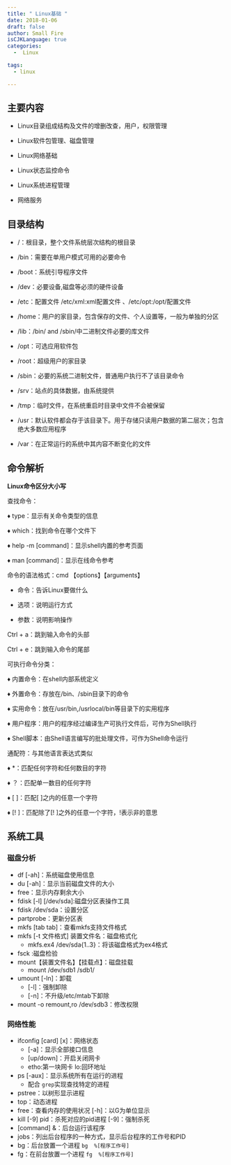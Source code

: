 ```yaml
---
title: " Linux基础 "
date: 2018-01-06
draft: false
author: Small Fire
isCJKLanguage: true
categories: 
  -  Linux

tags: 
  - linux

---
```


## 主要内容 ##

- Linux目录组成结构及文件的增删改查，用户，权限管理

- Linux软件包管理、磁盘管理

- Linux网络基础

- Linux状态监控命令

- Linux系统进程管理

- 网络服务

## 目录结构 ##

 -  /：根目录，整个文件系统层次结构的根目录

 -  /bin：需要在单用户模式可用的必要命令

 -  /boot：系统引导程序文件

 -  /dev：必要设备,磁盘等必须的硬件设备

 -  /etc：配置文件   /etc/xml:xml配置文件  、/etc/opt:/opt/配置文件

 -  /home：用户的家目录，包含保存的文件、个人设置等，一般为单独的分区

 -  /lib：/bin/ and /sbin/中二进制文件必要的库文件

 -  /opt：可选应用软件包

 -  /root：超级用户的家目录

 -  /sbin：必要的系统二进制文件，普通用户执行不了该目录命令

 -  /srv：站点的具体数据，由系统提供

 -  /tmp：临时文件，在系统重启时目录中文件不会被保留

 -  /usr：默认软件都会存于该目录下。用于存储只读用户数据的第二层次；包含绝大多数应用程序

 -  /var：在正常运行的系统中其内容不断变化的文件

## 命令解析 ##
**Linux命令区分大小写**

查找命令：

   ♦ type：显示有关命令类型的信息

   ♦ which：找到命令在哪个文件下

   ♦ help -m [command]：显示shell内置的参考页面   

   ♦ man [command]：显示在线命令参考

命令的语法格式：cmd 【options】【arguments】

  - 命令：告诉Linux要做什么

  - 选项：说明运行方式

  - 参数：说明影响操作

Ctrl + a：跳到输入命令的头部

Ctrl + e：跳到输入命令的尾部

可执行命令分类：

   ♦ 内置命令：在shell内部系统定义

   ♦ 外置命令：存放在/bin、/sbin目录下的命令

   ♦ 实用命令：放在/usr/bin,/usrlocal/bin等目录下的实用程序

   ♦ 用户程序：用户的程序经过编译生产可执行文件后，可作为Shell执行

   ♦ Shell脚本：由Shell语言编写的批处理文件，可作为Shell命令运行

通配符：与其他语言表达式类似

   ♦ *：匹配任何字符和任何数目的字符

   ♦ ？：匹配单一数目的任何字符

   ♦ [ ]：匹配[ ]之内的任意一个字符

   ♦ [! ]：匹配除了[! ]之外的任意一个字符，!表示非的意思

## 系统工具

### 磁盘分析 ###
  - df [-ah]：系统磁盘使用信息
  - du [-ah]：显示当前磁盘文件的大小
  - free：显示内存剩余大小
  - fdisk [-l] [/dev/sda]:磁盘分区表操作工具
  - fdisk  /dev/sda：设置分区
  - partprobe：更新分区表
  - mkfs [tab tab]：查看mkfs支持文件格式
  - mkfs [-t 文件格式] 装置文件名：磁盘格式化 
      - mkfs.ex4 /dev/sda{1..3}：将该磁盘格式为ex4格式
  - fsck :磁盘检验
  - mount【装置文件名】【挂载点】：磁盘挂载
      - mount /dev/sdb1  /sdb1/
  - umount [-ln]：卸载  
      - [-l]：强制卸除 
      - [-n]：不升级/etc/mtab下卸除
- mount -o remount,ro /dev/sdb3：修改权限

### 网络性能
  - ifconfig [card] [x]：网络状态  
       - [-a]：显示全部接口信息 
       - [up/down]：开启关闭网卡 
       - etho:第一块网卡   lo:回环地址
  - ps [-aux]：显示系统所有在运行的进程
       - 配合 `grep`实现查找特定的进程
  - pstree：以树形显示进程
  - top：动态进程
  - free：查看内存的使用状况 [-h]：以G为单位显示
  - kill [-9] pid：杀死对应的pid进程  [-9]：强制杀死
  - [command] &：后台运行该程序
  - jobs：列出后台程序的一种方式，显示后台程序的工作号和PID
  - bg：后台放置一个进程 `bg  %[程序工作号]`
  - fg：在前台放置一个进程 `fg  %[程序工作号]`





